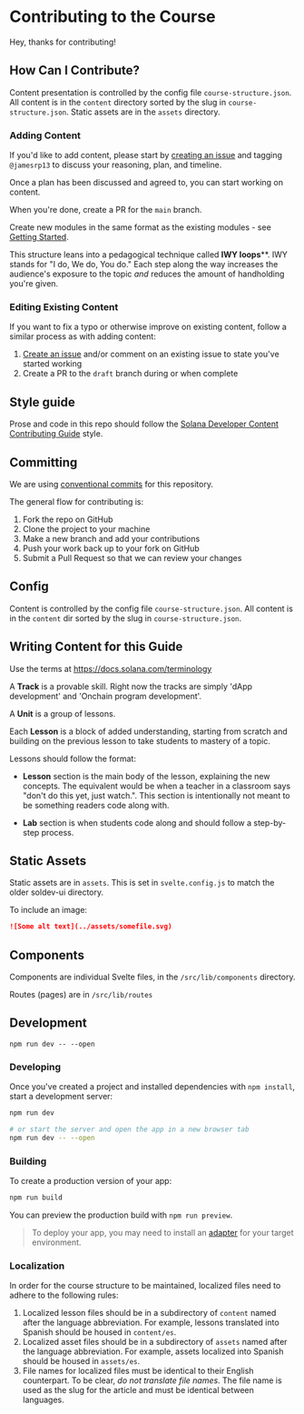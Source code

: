 # Contributing to the Course

Hey, thanks for contributing!

## How Can I Contribute?

Content presentation is controlled by the config file `course-structure.json`. All content is in the `content` directory sorted by the slug in `course-structure.json`. Static assets are in the `assets` directory.

### Adding Content

If you'd like to add content, please start by [creating an issue](https://github.com/Unboxed-Software/solana-course/issues/new) and tagging `@jamesrp13` to discuss your reasoning, plan, and timeline.

Once a plan has been discussed and agreed to, you can start working on content. 

When you're done, create a PR for the `main` branch.

Create new modules in the same format as the existing modules - see [Getting Started](./content/getting-started.md).

This structure leans into a pedagogical technique called **IWY loops****. IWY stands for "I do, We do, You do." Each step along the way increases the audience's exposure to the topic _and_ reduces the amount of handholding you're given.

### Editing Existing Content

If you want to fix a typo or otherwise improve on existing content, follow a similar process as with adding content:

1. [Create an issue](https://github.com/Unboxed-Software/solana-course/issues/new) and/or comment on an existing issue to state you've started working
2. Create a PR to the `draft` branch during or when complete

## Style guide 

Prose and code in this repo should follow the [Solana Developer Content Contributing Guide](https://github.com/solana-foundation/developer-content/blob/main/CONTRIBUTING.md) style.

## Committing

We are using [conventional commits](https://www.conventionalcommits.org/en/v1.0.0/)
for this repository.

The general flow for contributing is:

1. Fork the repo on GitHub
2. Clone the project to your machine
3. Make a new branch and add your contributions
4. Push your work back up to your fork on GitHub
5. Submit a Pull Request so that we can review your changes

## Config

Content is controlled by the config file `course-structure.json`. All content is in the `content` dir sorted by the slug in `course-structure.json`.

## Writing Content for this Guide

Use the terms at https://docs.solana.com/terminology

A **Track** is a provable skill. Right now the tracks are simply 'dApp development' and 'Onchain program development'.

A **Unit** is a group of lessons. 

Each **Lesson** is a block of added understanding, starting from scratch and building on the previous lesson to take students to mastery of a topic. 

Lessons should follow the format:

 - **Lesson** section is the main body of the lesson, explaining the new concepts. The equivalent would be when a teacher in a classroom says "don't do this yet, just watch.". This section is intentionally not meant to be something readers code along with.

 - **Lab** section is when students code along and should follow a step-by-step process.

## Static Assets

Static assets are in `assets`. This is set in `svelte.config.js` to match the older soldev-ui directory. 

To include an image:

```markdown
![Some alt text](../assets/somefile.svg)
```

## Components

Components are individual Svelte files, in the `/src/lib/components` directory.

Routes (pages) are in `/src/lib/routes`

## Development

```
npm run dev -- --open
```

### Developing

Once you've created a project and installed dependencies with `npm install`, start a development server:

```bash
npm run dev

# or start the server and open the app in a new browser tab
npm run dev -- --open
```

### Building

To create a production version of your app:

```bash
npm run build
```

You can preview the production build with `npm run preview`.

> To deploy your app, you may need to install an [adapter](https://kit.svelte.dev/docs/adapters) for your target environment.

### Localization

In order for the course structure to be maintained, localized files need to adhere to the following rules:

1. Localized lesson files should be in a subdirectory of `content` named after the language abbreviation. For example, lessons translated into Spanish should be housed in `content/es`.
2. Localized asset files should be in a subdirectory of `assets` named after the language abbreviation. For example, assets localized into Spanish should be housed in `assets/es`.
3. File names for localized files must be identical to their English counterpart. To be clear, _do not translate file names_. The file name is used as the slug for the article and must be identical between languages.
